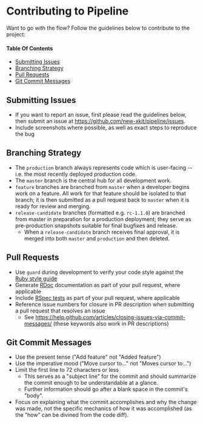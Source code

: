 # Contributing to Pipeline

Want to go with the flow? Follow the guidelines below to contribute to the project:

#### Table Of Contents

* [Submitting Issues](#submitting-issues)
* [Branching Strategy](#branching-strategy)
* [Pull Requests](#pull-requests)
* [Git Commit Messages](#git-commit-messages)

## Submitting Issues

* If you want to report an issue, first please read the guidelines below, then submit an issue at https://github.com/new-xkit/pipeline/issues.
* Include screenshots where possible, as well as exact steps to reproduce the bug

## Branching Strategy

* The `production` branch always represents code which is user-facing -- i.e. the most recently deployed production code.
* The `master` branch is the central hub for all development work.
* `feature` branches are branched from `master` when a developer begins work on a feature. All work for that feature should be isolated to that branch; it is then submitted as a pull request back to `master` when it is ready for review and merging.
* `release-candidate` branches (formatted e.g. `rc-1.1.0`) are branched from master in preparation for a production deployment; they serve as pre-production snapshots suitable for final bugfixes and release.
  * When a `release-candidate` branch receives final approval, it is merged into both `master` and `production` and then deleted.

## Pull Requests

* Use `guard` during development to verify your code style against the [Ruby style guide](https://github.com/bbatsov/ruby-style-guide)
* Generate [RDoc](http://guides.rubyonrails.org/api_documentation_guidelines.html) documentation as part of your pull request, where applicable
* Include [RSpec tests](http://rspec.info/) as part of your pull request, where applicable
* Reference issue numbers for closure in PR description when submitting a pull request that resolves an issue
  * See https://help.github.com/articles/closing-issues-via-commit-messages/ (these keywords also work in PR descriptions)

## Git Commit Messages

* Use the present tense ("Add feature" not "Added feature")
* Use the imperative mood ("Move cursor to..." not "Moves cursor to...")
* Limit the first line to 72 characters or less
  * This serves as a "subject line" for the commit and should summarize the commit enough to be understandable at a glance.
  * Further information should go after a blank space in the commit's "body".
* Focus on explaining what the commit accomplishes and why the change was made, not the specific mechanics of how it was accomplished (as the "how" can be divined from the code diff).
